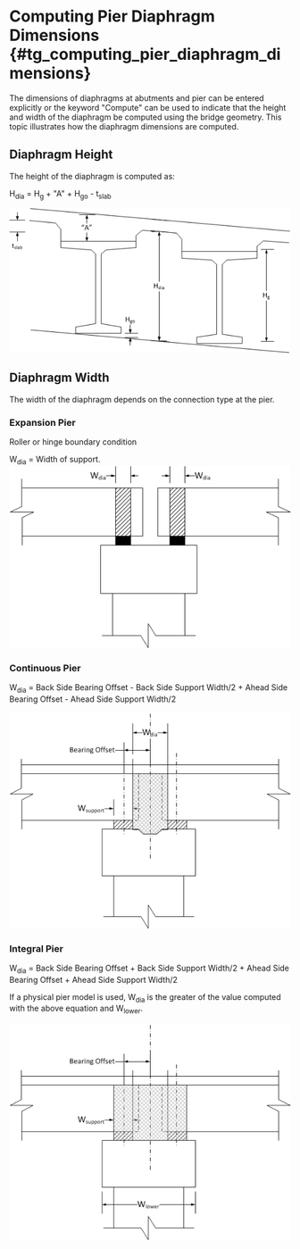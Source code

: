 Computing Pier Diaphragm Dimensions {#tg_computing_pier_diaphragm_dimensions}
======================================
The dimensions of diaphragms at abutments and pier can be entered explicitly or the keyword "Compute" can be used to indicate that the height and width of the diaphragm be computed using the bridge geometry. This topic illustrates how the diaphragm dimensions are computed.

Diaphragm Height
------------------
The height of the diaphragm is computed as:

H<sub>dia</sub> = H<sub>g</sub> + "A" + H<sub>go</sub> - t<sub>slab</sub>

![](DiaphragmHeight.png)

Diaphragm Width
----------------
The width of the diaphragm depends on the connection type at the pier.

### Expansion Pier ###
Roller or hinge boundary condition

W<sub>dia</sub> = Width of support.
![](ExpansionPierDiaphragmWidth.png)

### Continuous Pier ###

W<sub>dia</sub> = Back Side Bearing Offset - Back Side Support Width/2 + Ahead Side Bearing Offset - Ahead Side Support Width/2

![](ContinuousPierDiaphragmWidth.png)

### Integral Pier ###

W<sub>dia</sub> = Back Side Bearing Offset + Back Side Support Width/2 + Ahead Side Bearing Offset + Ahead Side Support Width/2

If a physical pier model is used, W<sub>dia</sub> is the greater of the value computed with the above equation and W<sub>lower</sub>.

![](IntegralPierDiaphragmWidth.png)

